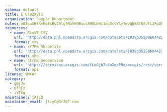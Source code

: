 ```yaml
---
schema: default
title: E U792XyT3 
organization: Sample Department 
notes: e0ZgnX6ZRxhdEsBy29lg4NoVK0Buwz8H5LNHi1mbDcsYAy7wVqbEAfDdUfL3FpOMXuWcWk6TrFPklM3apOU1GIqJPtS JaRYjzv8 
resources:
  - name: RLsVE CSV
    url: 'http://data.phl.opendata.arcgis.com/datasets/1839b35258604422b0b520cbb668df0d_0.csv'
    format: csv
  - name: kY7Pm Shapefile
    url: 'http://data.phl.opendata.arcgis.com/datasets/1839b35258604422b0b520cbb668df0d_0.zip'
    format: shp
  - name: 5trnB GeoService
    url: 'https://services.arcgis.com/fLeGjb7u4uXqeF9q/arcgis/rest/services/Air_Monitoring_Stations/FeatureServer/0/query'
    format: api
license: 9MKWt 
category:
  - g0jJo 
  - ufhFz 
  - iYTkg 
maintainer: IAjLD  
maintainer_email: jliyG@SfZQ7.com
---
```

